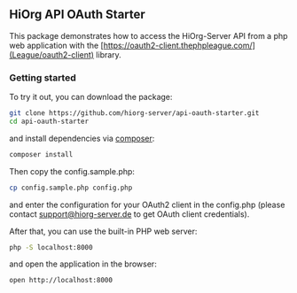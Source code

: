 ## HiOrg API OAuth Starter
This package demonstrates how to access the HiOrg-Server API from a php web application with the
[https://oauth2-client.thephpleague.com/](League/oauth2-client) library.

### Getting started

To try it out, you can download the package:

```bash
git clone https://github.com/hiorg-server/api-oauth-starter.git
cd api-oauth-starter
```

and install dependencies via [composer](https://getcomposer.org/):

```bash
composer install
```

Then copy the config.sample.php:

```bash
cp config.sample.php config.php
```

and enter the configuration for your OAuth2 client in the config.php (please contact support@hiorg-server.de to get OAuth client credentials).

After that, you can use the built-in PHP web server:


```bash
php -S localhost:8000
```

and open the application in the browser:


```bash
open http://localhost:8000
```
